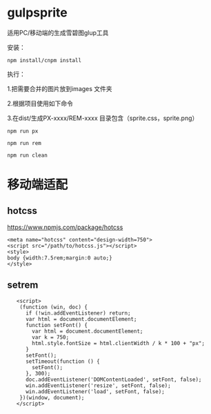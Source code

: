 # gulpsprite
适用PC/移动端的生成雪碧图glup工具

安装：

```
npm install/cnpm install 
```


执行：

1.把需要合并的图片放到images 文件夹

2.根据项目使用如下命令

3.在dist/生成PX-xxxx/REM-xxxx 目录包含（sprite.css，sprite.png） 



```
npm run px 

npm run rem 

npm run clean
```





# 移动端适配

## hotcss
https://www.npmjs.com/package/hotcss

```
<meta name="hotcss" content="design-width=750">
<script src="/path/to/hotcss.js"></script>
<style>
body {width:7.5rem;margin:0 auto;}
</style> 
```


## setrem
```
   <script>
    (function (win, doc) {
      if (!win.addEventListener) return;
      var html = document.documentElement;
      function setFont() {
        var html = document.documentElement;
        var k = 750;
        html.style.fontSize = html.clientWidth / k * 100 + "px";
      }
      setFont();
      setTimeout(function () {
        setFont();
      }, 300);
      doc.addEventListener('DOMContentLoaded', setFont, false);
      win.addEventListener('resize', setFont, false);
      win.addEventListener('load', setFont, false);
    })(window, document);
   </script>
```
